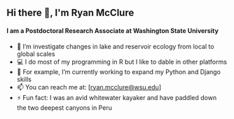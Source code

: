 ## Hi there 👋, I'm Ryan McClure
#### I am a Postdoctoral Research Associate at Washington State University


- 🔭 I’m investigate changes in lake and reservoir ecology from local to global scales
- 💻 I do most of my programming in R but I like to dable in other platforms
- 🌱 For example, I’m currently working to expand my Python and Django skills
- 📫 You can reach me at: [ryan.mcclure@wsu.edu]
- ⚡ Fun fact: I was an avid whitewater kayaker and have paddled down the two deepest canyons in Peru
